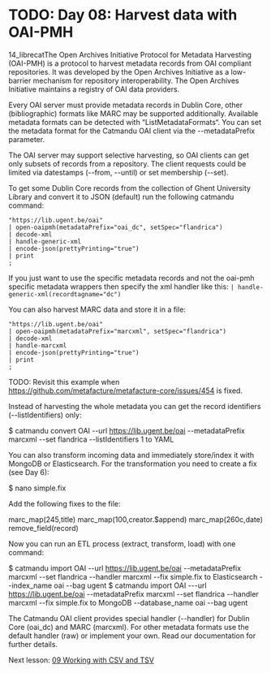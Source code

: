 # TODO: Day 08: Harvest data with OAI-PMH

14_librecatThe Open Archives Initiative Protocol for Metadata Harvesting (OAI-PMH) is a protocol to harvest metadata records from OAI compliant repositories. It was developed by the Open Archives Initiative as a low-barrier mechanism for repository interoperability. The Open Archives Initiative maintains a registry of OAI data providers.

Every OAI server must provide metadata records in Dublin Core, other (bibliographic) formats like MARC may be supported additionally. Available metadata formats can be detected with “ListMetadataFormats“. You can set the metadata format for the Catmandu OAI client via the --metadataPrefix parameter.

The OAI server may support selective harvesting, so OAI clients can get only subsets of records from a repository. The client requests could be limited via datestamps (--from, --until) or set membership (--set).

To get some Dublin Core records from the collection of Ghent University Library and convert it to JSON (default) run the following catmandu command:

```
"https://lib.ugent.be/oai"
| open-oaipmh(metadataPrefix="oai_dc", setSpec="flandrica")
| decode-xml
| handle-generic-xml
| encode-json(prettyPrinting="true")
| print
;

```

If you just want to use the specific metadata records and not the oai-pmh specific metadata wrappers then specify the xml handler like this: `| handle-generic-xml(recordtagname="dc")`

You can also harvest MARC data and store it in a file:

```
"https://lib.ugent.be/oai"
| open-oaipmh(metadataPrefix="marcxml", setSpec="flandrica")
| decode-xml
| handle-marcxml
| encode-json(prettyPrinting="true")
| print
;

```
TODO: Revisit this example when https://github.com/metafacture/metafacture-core/issues/454 is fixed.


Instead of harvesting the whole metadata you can get the record identifiers (--listIdentifiers) only:

$ catmandu convert OAI --url https://lib.ugent.be/oai --metadataPrefix marcxml --set flandrica --listIdentifiers 1 to YAML

You can also transform incoming data and immediately store/index it with MongoDB or Elasticsearch. For the transformation you need to create a fix (see Day 6):

$ nano simple.fix

Add the following fixes to the file:

marc_map(245,title)
marc_map(100,creator.$append)
marc_map(260c,date)
remove_field(record)

Now you can run an ETL process (extract, transform, load) with one command:

$ catmandu import OAI --url https://lib.ugent.be/oai --metadataPrefix marcxml --set flandrica --handler marcxml --fix simple.fix to Elasticsearch --index_name oai --bag ugent
$ catmandu import OAI ---url https://lib.ugent.be/oai --metadataPrefix marcxml --set flandrica --handler marcxml --fix simple.fix to MongoDB --database_name oai --bag ugent

The Catmandu OAI client provides special handler (--handler) for Dublin Core (oai_dc) and MARC (marcxml). For other metadata formats use the default handler (raw) or implement your own. Read our documentation for further details.


Next lesson: 
[09 Working with CSV and TSV](./09_Working_with_CSV.md)

